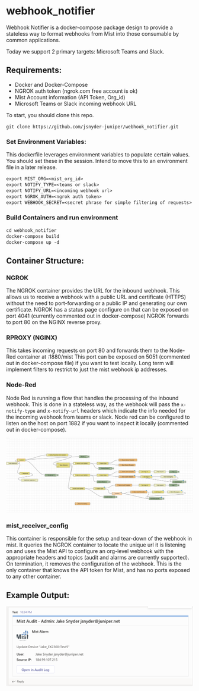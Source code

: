 # webhook_notifier

Webhook Notifier is a docker-compose package design to provide a stateless way to format webhooks from Mist into those consumable by common applications.

Today we support 2 primary targets: Microsoft Teams and Slack.

## Requirements:
- Docker and Docker-Compose
- NGROK auth token (ngrok.com free account is ok)
- Mist Account information (API Token, Org_id)
- Microsoft Teams or Slack incoming webhook URL



To start, you should clone this repo.
```
git clone https://github.com/jsnyder-juniper/webhook_notifier.git
```

### Set Environment Variables:<mist api token>
This dockerfile leverages environment variables to populate certain values.  You should set these in the session.
Intend to move this to an environment file in a later release.

```
export MIST_ORG=<mist_org_id>
export NOTIFY_TYPE=<teams or slack>
export NOTIFY_URL=<incoming webhook url>
export NGROK_AUTH=<ngrok auth token>
export WEBHOOK_SECRET=<secret phrase for simple filtering of requests>
```

### Build Containers and run environment

```
cd webhook_notifier
docker-compose build
docker-compose up -d
```

## Container Structure:
### NGROK
The NGROK container provides the URL for the inbound webhook.  This allows us to receive a webhook with a public URL and certificate (HTTPS) without the need to port-forwarding or a public IP and generating our own certificate.
NGROK has a status page configure on that can be exposed on port 4041 (currently commented out in docker-compose)
NGROK forwards to port 80 on the NGINX reverse proxy.

### RPROXY (NGINX)
This takes incoming requests on port 80 and forwards them to the Node-Red container at :1880/mist
This port can be exposed on 5051 (commented out in docker-compose file) if you want to test locally.  Long term will implement filters to restrict to just the mist webhook ip addresses.


### Node-Red
Node Red is running a flow that handles the processing of the inbound webhook.  This is done in a stateless way, as the webhook will pass the `x-notify-type` and `x-notify-url` headers which indicate the info needed for the incoming webhook from teams or slack.
Node red can be configured to listen on the host on port 1882 if you want to inspect it locally (commented out in docker-compose).

![alt text](https://github.com/jsnyder-juniper/webhook_notifier/blob/main/img/NodeRedFlow.png?raw=true)


### mist_receiver_config
This container is responsible for the setup and tear-down of the webhook in mist.  It queries the NGROK container to locate the unique url it is listening on and uses the Mist API to configure an org-level webhook with the appropriate headers and topics (audit and alarms are currently supported).  On termination, it removes the configuration of the webhook.  This is the only container that knows the API token for Mist, and has no ports exposed to any other container. 

## Example Output:
![alt text](https://github.com/jsnyder-juniper/webhook_notifier/blob/main/img/example_teams.png?raw=true)

